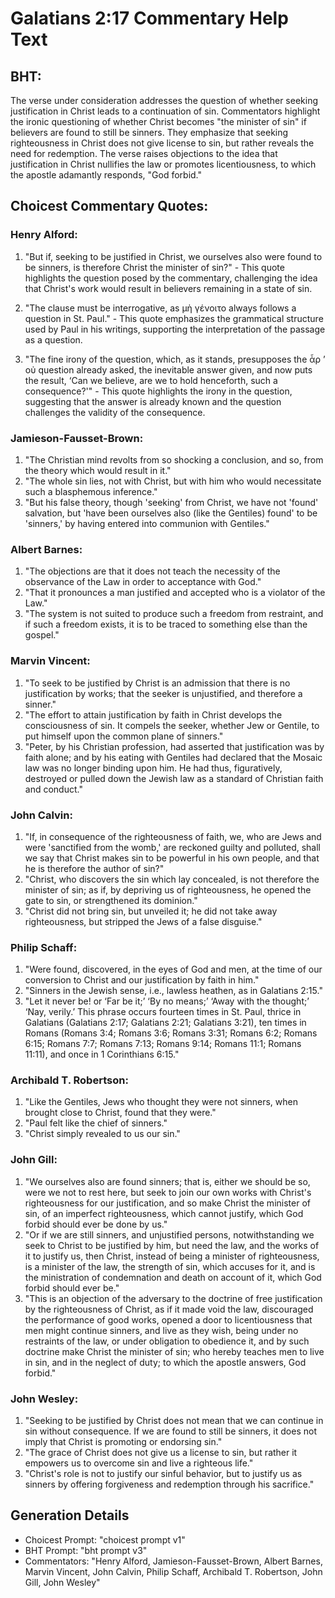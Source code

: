 # Galatians 2:17 Commentary Help Text

## BHT:
The verse under consideration addresses the question of whether seeking justification in Christ leads to a continuation of sin. Commentators highlight the ironic questioning of whether Christ becomes "the minister of sin" if believers are found to still be sinners. They emphasize that seeking righteousness in Christ does not give license to sin, but rather reveals the need for redemption. The verse raises objections to the idea that justification in Christ nullifies the law or promotes licentiousness, to which the apostle adamantly responds, "God forbid."

## Choicest Commentary Quotes:
### Henry Alford:
1. "But if, seeking to be justified in Christ, we ourselves also were found to be sinners, is therefore Christ the minister of sin?" - This quote highlights the question posed by the commentary, challenging the idea that Christ's work would result in believers remaining in a state of sin.

2. "The clause must be interrogative, as μὴ γένοιτο always follows a question in St. Paul." - This quote emphasizes the grammatical structure used by Paul in his writings, supporting the interpretation of the passage as a question.

3. "The fine irony of the question, which, as it stands, presupposes the ἆρ ʼ οὐ question already asked, the inevitable answer given, and now puts the result, ‘Can we believe, are we to hold henceforth, such a consequence?'" - This quote highlights the irony in the question, suggesting that the answer is already known and the question challenges the validity of the consequence.

### Jamieson-Fausset-Brown:
1. "The Christian mind revolts from so shocking a conclusion, and so, from the theory which would result in it."
2. "The whole sin lies, not with Christ, but with him who would necessitate such a blasphemous inference."
3. "But his false theory, though 'seeking' from Christ, we have not 'found' salvation, but 'have been ourselves also (like the Gentiles) found' to be 'sinners,' by having entered into communion with Gentiles."

### Albert Barnes:
1. "The objections are that it does not teach the necessity of the observance of the Law in order to acceptance with God."
2. "That it pronounces a man justified and accepted who is a violator of the Law."
3. "The system is not suited to produce such a freedom from restraint, and if such a freedom exists, it is to be traced to something else than the gospel."

### Marvin Vincent:
1. "To seek to be justified by Christ is an admission that there is no justification by works; that the seeker is unjustified, and therefore a sinner." 
2. "The effort to attain justification by faith in Christ develops the consciousness of sin. It compels the seeker, whether Jew or Gentile, to put himself upon the common plane of sinners."
3. "Peter, by his Christian profession, had asserted that justification was by faith alone; and by his eating with Gentiles had declared that the Mosaic law was no longer binding upon him. He had thus, figuratively, destroyed or pulled down the Jewish law as a standard of Christian faith and conduct."

### John Calvin:
1. "If, in consequence of the righteousness of faith, we, who are Jews and were 'sanctified from the womb,' are reckoned guilty and polluted, shall we say that Christ makes sin to be powerful in his own people, and that he is therefore the author of sin?"
2. "Christ, who discovers the sin which lay concealed, is not therefore the minister of sin; as if, by depriving us of righteousness, he opened the gate to sin, or strengthened its dominion."
3. "Christ did not bring sin, but unveiled it; he did not take away righteousness, but stripped the Jews of a false disguise."

### Philip Schaff:
1. "Were found, discovered, in the eyes of God and men, at the time of our conversion to Christ and our justification by faith in him."
2. "Sinners in the Jewish sense, i.e., lawless heathen, as in Galatians 2:15."
3. "Let it never be! or ‘Far be it;’ ‘By no means;’ ‘Away with the thought;’ ‘Nay, verily.’ This phrase occurs fourteen times in St. Paul, thrice in Galatians (Galatians 2:17; Galatians 2:21; Galatians 3:21), ten times in Romans (Romans 3:4; Romans 3:6; Romans 3:31; Romans 6:2; Romans 6:15; Romans 7:7; Romans 7:13; Romans 9:14; Romans 11:1; Romans 11:11), and once in 1 Corinthians 6:15."

### Archibald T. Robertson:
1. "Like the Gentiles, Jews who thought they were not sinners, when brought close to Christ, found that they were."
2. "Paul felt like the chief of sinners."
3. "Christ simply revealed to us our sin."

### John Gill:
1. "We ourselves also are found sinners; that is, either we should be so, were we not to rest here, but seek to join our own works with Christ's righteousness for our justification, and so make Christ the minister of sin, of an imperfect righteousness, which cannot justify, which God forbid should ever be done by us."
2. "Or if we are still sinners, and unjustified persons, notwithstanding we seek to Christ to be justified by him, but need the law, and the works of it to justify us, then Christ, instead of being a minister of righteousness, is a minister of the law, the strength of sin, which accuses for it, and is the ministration of condemnation and death on account of it, which God forbid should ever be."
3. "This is an objection of the adversary to the doctrine of free justification by the righteousness of Christ, as if it made void the law, discouraged the performance of good works, opened a door to licentiousness that men might continue sinners, and live as they wish, being under no restraints of the law, or under obligation to obedience it, and by such doctrine make Christ the minister of sin; who hereby teaches men to live in sin, and in the neglect of duty; to which the apostle answers, God forbid."

### John Wesley:
1. "Seeking to be justified by Christ does not mean that we can continue in sin without consequence. If we are found to still be sinners, it does not imply that Christ is promoting or endorsing sin."
2. "The grace of Christ does not give us a license to sin, but rather it empowers us to overcome sin and live a righteous life."
3. "Christ's role is not to justify our sinful behavior, but to justify us as sinners by offering forgiveness and redemption through his sacrifice."


## Generation Details
- Choicest Prompt: "choicest prompt v1"
- BHT Prompt: "bht prompt v3"
- Commentators: "Henry Alford, Jamieson-Fausset-Brown, Albert Barnes, Marvin Vincent, John Calvin, Philip Schaff, Archibald T. Robertson, John Gill, John Wesley"
